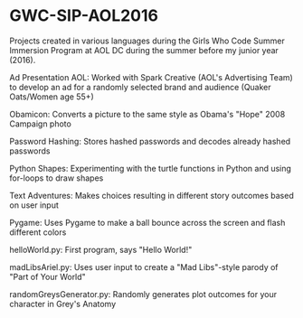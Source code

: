 # GWC-SIP-AOL2016
Projects created in various languages during the Girls Who Code Summer Immersion Program at AOL DC during the summer before my junior year (2016).

Ad Presentation AOL: Worked with Spark Creative (AOL's Advertising Team) to develop an ad for a randomly selected brand and audience (Quaker Oats/Women age 55+)

Obamicon: Converts a picture to the same style as Obama's "Hope" 2008 Campaign photo

Password Hashing: Stores hashed passwords and decodes already hashed passwords

Python Shapes: Experimenting with the turtle functions in Python and using for-loops to draw shapes

Text Adventures: Makes choices resulting in different story outcomes based on user input

Pygame: Uses Pygame to make a ball bounce across the screen and flash different colors

helloWorld.py: First program, says "Hello World!"

madLibsAriel.py: Uses user input to create a "Mad Libs"-style parody of "Part of Your World"

randomGreysGenerator.py: Randomly generates plot outcomes for your character in Grey's Anatomy
